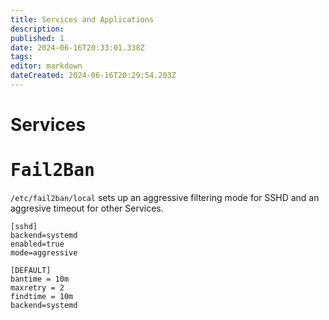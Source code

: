 ```yaml
---
title: Services and Applications
description: 
published: 1
date: 2024-06-16T20:33:01.338Z
tags: 
editor: markdown
dateCreated: 2024-06-16T20:29:54.203Z
---
```


# Services

# <kbd>Fail2Ban</kbd>

`/etc/fail2ban/local` sets up an aggressive filtering mode for SSHD and an aggresive timeout for other Services.

```
[sshd]
backend=systemd
enabled=true
mode=aggressive

[DEFAULT]
bantime = 10m
maxretry = 2
findtime = 10m
backend=systemd
```